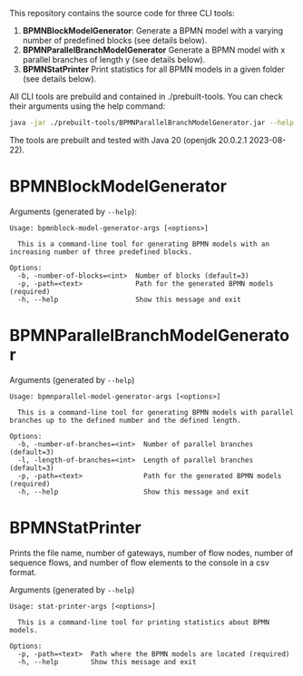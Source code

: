 This repository contains the source code for three CLI tools:
1. **BPMNBlockModelGenerator**: Generate a BPMN model with a varying number of predefined blocks (see details below).
2. **BPMNParallelBranchModelGenerator** Generate a BPMN model with x parallel branches of length y (see details below).
3. **BPMNStatPrinter** Print statistics for all BPMN models in a given folder (see details below).

All CLI tools are prebuild and contained in ./prebuilt-tools. You can check their arguments using the help command:

```bash
java -jar ./prebuilt-tools/BPMNParallelBranchModelGenerator.jar --help
```

The tools are prebuilt and tested with Java 20 (openjdk 20.0.2.1 2023-08-22).

# BPMNBlockModelGenerator
Arguments (generated by `--help`):
```
Usage: bpmnblock-model-generator-args [<options>]

  This is a command-line tool for generating BPMN models with an increasing number of three predefined blocks.

Options:
  -b, -number-of-blocks=<int>  Number of blocks (default=3)
  -p, -path=<text>             Path for the generated BPMN models (required)
  -h, --help                   Show this message and exit
```

# BPMNParallelBranchModelGenerator
Arguments (generated by `--help`)
```cli
Usage: bpmnparallel-model-generator-args [<options>]

  This is a command-line tool for generating BPMN models with parallel branches up to the defined number and the defined length.

Options:
  -b, -number-of-branches=<int>  Number of parallel branches (default=3)
  -l, -length-of-branches=<int>  Length of parallel branches (default=3)
  -p, -path=<text>               Path for the generated BPMN models (required)
  -h, --help                     Show this message and exit
```

# BPMNStatPrinter
Prints the file name, number of gateways, number of flow nodes, number of sequence flows, and number of flow elements to the console in a csv format.

Arguments (generated by `--help`)
```
Usage: stat-printer-args [<options>]

  This is a command-line tool for printing statistics about BPMN models.

Options:
  -p, -path=<text>  Path where the BPMN models are located (required)
  -h, --help        Show this message and exit
```